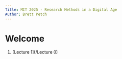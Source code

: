 ```yaml
---
Title: MIT 2025 - Research Methods in a Digital Age
Author: Brett Petch
---
```


# Welcome

1. [Lecture 1](/Lecture 0)